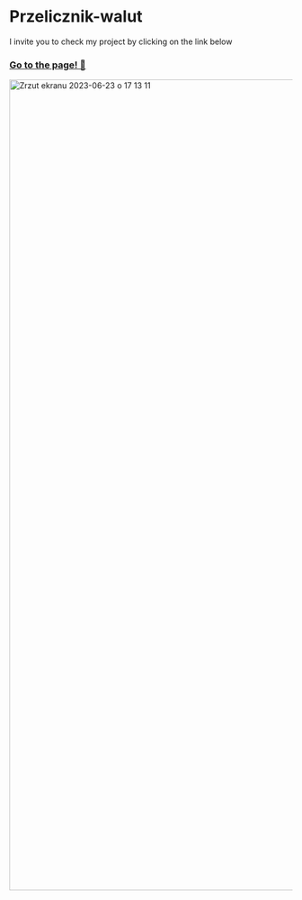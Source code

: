 # Przelicznik-walut

I invite you to check my project by clicking on the link below

### [Go to the page! 🙂](https://k4mlas.github.io/Przelicznik-walut/)

<img width="1440" alt="Zrzut ekranu 2023-06-23 o 17 13 11" src="https://github.com/k4mlas/Przelicznik-walut/assets/112805847/598d3fe0-4d00-485c-b482-9788e271e0bb">
